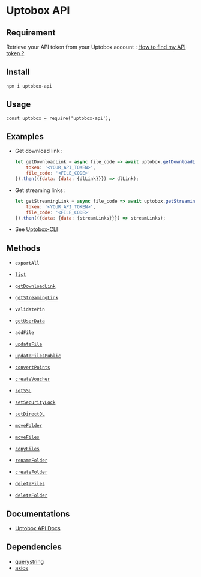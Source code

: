 # Uptobox API

## Requirement

Retrieve your API token from your Uptobox account : [How to find my API token ?](https://docs.uptobox.com/#how-to-find-my-api-token)

## Install

`npm i uptobox-api`

## Usage

`const uptobox = require('uptobox-api');`

## Examples

- Get download link :

  ```js
  let getDownloadLink = async file_code => await uptobox.getDownloadLink({
      token: '<YOUR_API_TOKEN>',
      file_code: '<FILE_CODE>'
  }).then(({data: {data: {dlLink}}}) => dlLink);
  ```

- Get streaming links :

  ```js
  let getStreamingLink = async file_code => await uptobox.getStreamingLink({
      token: '<YOUR_API_TOKEN>',
      file_code: '<FILE_CODE>'
  }).then(({data: {data: {streamLinks}}}) => streamLinks);
  ```
  
- See [Uptobox-CLI](https://github.com/vic-blt/uptobox-cli)

## Methods

- `exportAll`

- [`list`](https://docs.uptobox.com/?javascript#retrieve-files-and-folders)

- [`getDownloadLink`](https://docs.uptobox.com/?javascript#generate-a-download-link)

- [`getStreamingLink`](https://docs.uptobox.com/?javascript#get-a-pin)

- `validatePin`

- [`getUserData`](https://docs.uptobox.com/?javascript#retrieve-user-data)

- `addFile`

- [`updateFile`](https://docs.uptobox.com/?javascript#update-file-informations)

- [`updateFilesPublic`](https://docs.uptobox.com/?javascript#update-multiple-file-39-s-public-option)

- [`convertPoints`](https://docs.uptobox.com/?javascript#point-conversion)

- [`createVoucher`](https://docs.uptobox.com/?javascript#create-voucher)

- [`setSSL`](https://docs.uptobox.com/?javascript#ssl-download)

- [`setSecurityLock`](https://docs.uptobox.com/?javascript#security-lock)

- [`setDirectDL`](https://docs.uptobox.com/?javascript#direct-download)

- [`moveFolder`](https://docs.uptobox.com/?javascript#move-a-folder-to-another-location)

- [`moveFiles`](https://docs.uptobox.com/?javascript#move-one-or-multiple-files-to-another-location)

- [`copyFiles`](https://docs.uptobox.com/?javascript#copy-one-or-multiple-files-to-another-location)

- [`renameFolder`](https://docs.uptobox.com/?javascript#rename-a-folder)

- [`createFolder`](https://docs.uptobox.com/?javascript#create-a-folder)

- [`deleteFiles`](https://docs.uptobox.com/?javascript#delete-one-or-multiple-files)

- [`deleteFolder`](https://docs.uptobox.com/?javascript#delete-a-folder)


## Documentations

- [Uptobox API Docs](https://docs.uptobox.com/)

## Dependencies

- [querystring](https://www.npmjs.com/package/querystring)
- [axios](https://www.npmjs.com/package/axios)